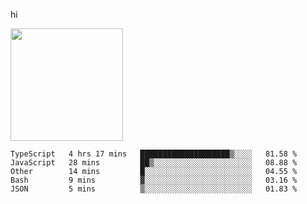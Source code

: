 hi

<img height="180em" src="https://github-readme-stats.vercel.app/api?username=AProductiveNerd&show_icons=true&hide_border=true&&count_private=true&include_all_commits=true" />

<!--START_SECTION:waka-->
```text
TypeScript   4 hrs 17 mins   ████████████████████▒░░░░   81.58 % 
JavaScript   28 mins         ██▒░░░░░░░░░░░░░░░░░░░░░░   08.88 % 
Other        14 mins         █░░░░░░░░░░░░░░░░░░░░░░░░   04.55 % 
Bash         9 mins          ▓░░░░░░░░░░░░░░░░░░░░░░░░   03.16 % 
JSON         5 mins          ▒░░░░░░░░░░░░░░░░░░░░░░░░   01.83 % 
```
<!--END_SECTION:waka-->
